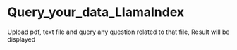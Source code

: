 # Query_your_data_LlamaIndex
Upload pdf, text file and query any question related to that file, Result will be displayed
